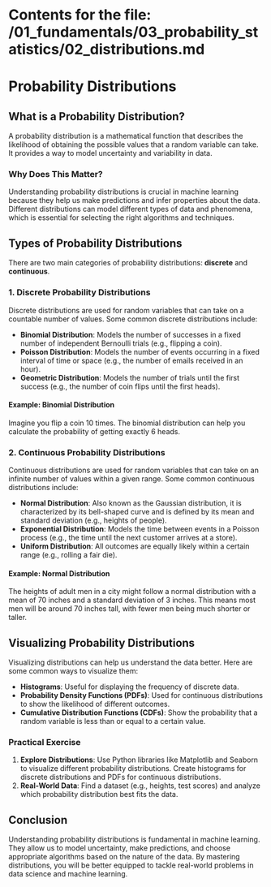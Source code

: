 # Contents for the file: /01_fundamentals/03_probability_statistics/02_distributions.md

# Probability Distributions

## What is a Probability Distribution?

A probability distribution is a mathematical function that describes the likelihood of obtaining the possible values that a random variable can take. It provides a way to model uncertainty and variability in data.

### Why Does This Matter?

Understanding probability distributions is crucial in machine learning because they help us make predictions and infer properties about the data. Different distributions can model different types of data and phenomena, which is essential for selecting the right algorithms and techniques.

## Types of Probability Distributions

There are two main categories of probability distributions: **discrete** and **continuous**.

### 1. Discrete Probability Distributions

Discrete distributions are used for random variables that can take on a countable number of values. Some common discrete distributions include:

- **Binomial Distribution**: Models the number of successes in a fixed number of independent Bernoulli trials (e.g., flipping a coin).
- **Poisson Distribution**: Models the number of events occurring in a fixed interval of time or space (e.g., the number of emails received in an hour).
- **Geometric Distribution**: Models the number of trials until the first success (e.g., the number of coin flips until the first heads).

#### Example: Binomial Distribution

Imagine you flip a coin 10 times. The binomial distribution can help you calculate the probability of getting exactly 6 heads.

### 2. Continuous Probability Distributions

Continuous distributions are used for random variables that can take on an infinite number of values within a given range. Some common continuous distributions include:

- **Normal Distribution**: Also known as the Gaussian distribution, it is characterized by its bell-shaped curve and is defined by its mean and standard deviation (e.g., heights of people).
- **Exponential Distribution**: Models the time between events in a Poisson process (e.g., the time until the next customer arrives at a store).
- **Uniform Distribution**: All outcomes are equally likely within a certain range (e.g., rolling a fair die).

#### Example: Normal Distribution

The heights of adult men in a city might follow a normal distribution with a mean of 70 inches and a standard deviation of 3 inches. This means most men will be around 70 inches tall, with fewer men being much shorter or taller.

## Visualizing Probability Distributions

Visualizing distributions can help us understand the data better. Here are some common ways to visualize them:

- **Histograms**: Useful for displaying the frequency of discrete data.
- **Probability Density Functions (PDFs)**: Used for continuous distributions to show the likelihood of different outcomes.
- **Cumulative Distribution Functions (CDFs)**: Show the probability that a random variable is less than or equal to a certain value.

### Practical Exercise

1. **Explore Distributions**: Use Python libraries like Matplotlib and Seaborn to visualize different probability distributions. Create histograms for discrete distributions and PDFs for continuous distributions.
2. **Real-World Data**: Find a dataset (e.g., heights, test scores) and analyze which probability distribution best fits the data.

## Conclusion

Understanding probability distributions is fundamental in machine learning. They allow us to model uncertainty, make predictions, and choose appropriate algorithms based on the nature of the data. By mastering distributions, you will be better equipped to tackle real-world problems in data science and machine learning.